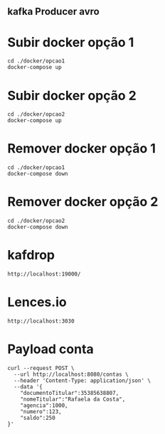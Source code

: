 ## kafka Producer avro

# Subir docker opção 1
```shell
cd ./docker/opcao1
docker-compose up
```
# Subir docker opção 2
```shell
cd ./docker/opcao2
docker-compose up
```
# Remover docker opção 1
```shell
cd ./docker/opcao1
docker-compose down
```

# Remover docker opção 2
```shell
cd ./docker/opcao2
docker-compose down
```
# kafdrop
```
http://localhost:19000/
```
# Lences.io
```
http://localhost:3030

```
# Payload conta
```
curl --request POST \
  --url http://localhost:8080/contas \
  --header 'Content-Type: application/json' \
  --data '{
	"documentoTitular":35385638807,
	"nomeTitular":"Rafaela da Costa",
	"agencia":1000,
	"numero":123,
	"saldo":250
}'
```
